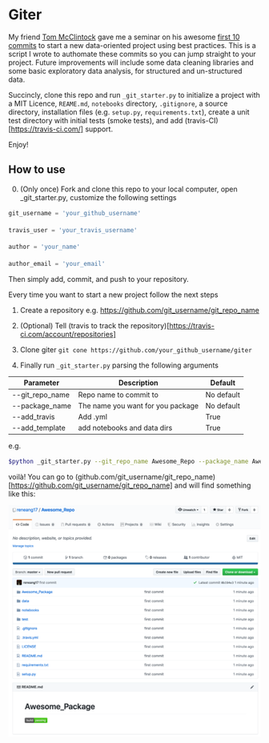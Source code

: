 # Giter

My friend [Tom McClintock](https://github.com/tmcclintock) gave me a seminar on his awesome [first 10 commits](https://docs.google.com/presentation/d/1rJyTpUZPaCXiz43ZHQmCiq-1rEsflbFS8aCv7bgBl7Q/edit?usp=sharing) to start a new data-oriented project using best practices. This is a script I wrote to authomate these commits so you can jump straight to your project. Future improvements will include some data cleaning libraries and some basic exploratory data analysis, for structured and un-structured data.

Succincly, clone this repo and run `_git_starter.py` to initialize a project with a MIT Licence, `REAME.md`, `notebooks` directory, `.gitignore`, a source directory, installation files (e.g. `setup.py`, `requirements.txt`), create a unit test directory with initial tests (smoke tests), and add (travis-CI)[https://travis-ci.com/] support.

Enjoy!

## How to use

0. (Only once) Fork and clone this repo to your local computer, 
open _git_starter.py, customize the following settings

```python
git_username = 'your_github_username'

travis_user = 'your_travis_username'

author = 'your_name'

author_email = 'your_email'
```

Then simply add, commit, and push to your repository.

Every time you want to start a new project follow the next steps

1. Create a repository e.g. https://github.com/git_username/git_repo_name

2. (Optional) Tell (travis to track the repository)[https://travis-ci.com/account/repositories]

3. Clone giter `git cone https://github.com/your_github_username/giter`

4. Finally run `_git_starter.py` parsing the following arguments

| Parameter  | Description | Default |
| ------------- | ------------- | ------------- |
| --git_repo_name | Repo name to commit to | No default |
| --package_name | The name you want for you package | No default | 
| --add_travis | Add .yml | True |
| --add_template | add notebooks and data dirs | True |

e.g.

```bash
$python _git_starter.py --git_repo_name Awesome_Repo --package_name Awesome_Package
```

voilà! You can go to (github.com/git_username/git_repo_name)[https://github.com/git_username/git_repo_name] and will find something like this:


![library.](./images/_image_to_illustrate.png)
